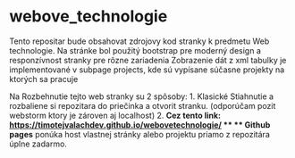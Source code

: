 # webove_technologie
Tento repositar bude obsahovat zdrojovy kod stranky k predmetu Web technologie.
Na stránke bol použitý bootstrap pre moderný design a responzívnost stranky pre rôzne zariadenia
Zobrazenie dát z xml tabulky je implementované v subpage projects, kde sú vypísane súčasne projekty na ktorých sa pracuje

Na Rozbehnutie tejto web stranky su 2 spôsoby:
      1. Klasické Stiahnutie a rozbaliene si repozitara do priečinka a otvorit stranku. (odporúčam pozit webstorm ktory je zároven aj localhost)
      2. **Cez tento link: https://timotejvalachdev.github.io/webovetechnologie/ **
   ** Github pages** ponúka host vlastnej stránky alebo projektu priamo z repozitára úplne zadarmo. 
   
